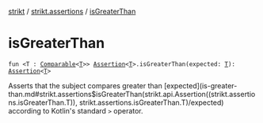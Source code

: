 [strikt](../index.md) / [strikt.assertions](index.md) / [isGreaterThan](./is-greater-than.md)

# isGreaterThan

`fun <T : `[`Comparable`](https://kotlinlang.org/api/latest/jvm/stdlib/kotlin/-comparable/index.html)`<`[`T`](is-greater-than.md#T)`>> `[`Assertion`](../strikt.api/-assertion/index.md)`<`[`T`](is-greater-than.md#T)`>.isGreaterThan(expected: `[`T`](is-greater-than.md#T)`): `[`Assertion`](../strikt.api/-assertion/index.md)`<`[`T`](is-greater-than.md#T)`>`

Asserts that the subject compares greater than [expected](is-greater-than.md#strikt.assertions$isGreaterThan(strikt.api.Assertion((strikt.assertions.isGreaterThan.T)), strikt.assertions.isGreaterThan.T)/expected) according to
Kotlin's standard `>` operator.

